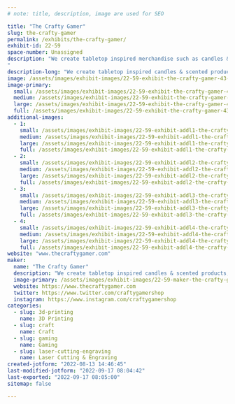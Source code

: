```yaml
---
# note: title, description, image are used for SEO

title: "The Crafty Gamer"
slug: the-crafty-gamer
permalink: /exhibits/the-crafty-gamer/
exhibit-id: 22-59
space-number: Unassigned
description: "We create tabletop inspired merchandise such as candles & scented products to enhance immersion.
"
description-long: "We create tabletop inspired candles & scented products, laser engraved coasters & keychains, and other ttrpg accessories."
image: /assets/images/exhibit-images/22-59-exhibit-the-crafty-gamer-43-logo-2020-black-8963-large.png
image-primary: 
  small: /assets/images/exhibit-images/22-59-exhibit-the-crafty-gamer-43-logo-2020-black-8963-small.png
  medium: /assets/images/exhibit-images/22-59-exhibit-the-crafty-gamer-43-logo-2020-black-8963-medium.png
  large: /assets/images/exhibit-images/22-59-exhibit-the-crafty-gamer-43-logo-2020-black-8963-large.png
  full: /assets/images/exhibit-images/22-59-exhibit-the-crafty-gamer-43-logo-2020-black-8963-full.png
additional-images: 
  - 1:
    small: /assets/images/exhibit-images/22-59-exhibit-addl1-the-crafty-gamer-screen-shot-2022-09-12-at-11-41-22-pm-small.png
    medium: /assets/images/exhibit-images/22-59-exhibit-addl1-the-crafty-gamer-screen-shot-2022-09-12-at-11-41-22-pm-medium.png
    large: /assets/images/exhibit-images/22-59-exhibit-addl1-the-crafty-gamer-screen-shot-2022-09-12-at-11-41-22-pm-large.png
    full: /assets/images/exhibit-images/22-59-exhibit-addl1-the-crafty-gamer-screen-shot-2022-09-12-at-11-41-22-pm-full.png
  - 2:
    small: /assets/images/exhibit-images/22-59-exhibit-addl2-the-crafty-gamer-screen-shot-2022-09-12-at-11-41-34-pm-small.png
    medium: /assets/images/exhibit-images/22-59-exhibit-addl2-the-crafty-gamer-screen-shot-2022-09-12-at-11-41-34-pm-medium.png
    large: /assets/images/exhibit-images/22-59-exhibit-addl2-the-crafty-gamer-screen-shot-2022-09-12-at-11-41-34-pm-large.png
    full: /assets/images/exhibit-images/22-59-exhibit-addl2-the-crafty-gamer-screen-shot-2022-09-12-at-11-41-34-pm-full.png
  - 3:
    small: /assets/images/exhibit-images/22-59-exhibit-addl3-the-crafty-gamer-screen-shot-2022-09-12-at-11-41-45-pm-small.png
    medium: /assets/images/exhibit-images/22-59-exhibit-addl3-the-crafty-gamer-screen-shot-2022-09-12-at-11-41-45-pm-medium.png
    large: /assets/images/exhibit-images/22-59-exhibit-addl3-the-crafty-gamer-screen-shot-2022-09-12-at-11-41-45-pm-large.png
    full: /assets/images/exhibit-images/22-59-exhibit-addl3-the-crafty-gamer-screen-shot-2022-09-12-at-11-41-45-pm-full.png
  - 4:
    small: /assets/images/exhibit-images/22-59-exhibit-addl4-the-crafty-gamer-screen-shot-2022-09-12-at-11-42-23-pm-small.png
    medium: /assets/images/exhibit-images/22-59-exhibit-addl4-the-crafty-gamer-screen-shot-2022-09-12-at-11-42-23-pm-medium.png
    large: /assets/images/exhibit-images/22-59-exhibit-addl4-the-crafty-gamer-screen-shot-2022-09-12-at-11-42-23-pm-large.png
    full: /assets/images/exhibit-images/22-59-exhibit-addl4-the-crafty-gamer-screen-shot-2022-09-12-at-11-42-23-pm-full.png
website: "www.thecraftygamer.com"
maker: 
  name: "The Crafty Gamer"
  description: "We create tabletop inspired candles & scented products, laser engraved coasters & keychains, and other ttrpg accessories."
  image-primary: /assets/images/exhibit-images/22-59-maker-the-crafty-gamer-logo-2020-black-medium.png
  website: https://www.thecraftygamer.com
  twitter: https://www.twitter.com/craftygamershop
  instagram: https://www.instagram.com/craftygamershop
categories: 
  - slug: 3d-printing
    name: 3D Printing
  - slug: craft
    name: Craft
  - slug: gaming
    name: Gaming
  - slug: laser-cutting-engraving
    name: Laser Cutting & Engraving
created-jotform: "2022-08-13 14:46:45"
last-modified-jotform: "2022-09-17 08:04:42"
last-exported: "2022-09-17 08:05:00"
sitemap: false

---
```


